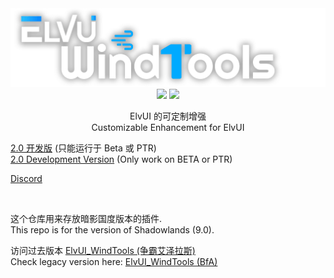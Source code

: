 <div align="center">
<img src="Title.png"/><br>
<img src="https://img.shields.io/badge/ElvUI-11.49-blue.svg?longCache=true&style=for-the-badge"/>
<img src="https://img.shields.io/badge/Version-2.0.0-green.svg?longCache=true&style=for-the-badge"/>

ElvUI 的可定制增强<br>
Customizable Enhancement for ElvUI
</div>

[2.0 开发版](https://github.com/fang2hou/ElvUI_WindTools/archive/development.zip) (只能运行于 Beta 或 PTR)  
[2.0 Development Version](https://github.com/fang2hou/ElvUI_WindTools/archive/development.zip) (Only work on BETA or PTR)


[Discord](https://discord.com/invite/JMz5Zsk)


<br>

这个仓库用来存放暗影国度版本的插件.  
This repo is for the version of Shadowlands (9.0).

访问过去版本 [ElvUI_WindTools (争霸艾泽拉斯)](https://github.com/fang2hou/ElvUI_WindTools_BfA)  
Check legacy version here: [ElvUI_WindTools (BfA)](https://github.com/fang2hou/ElvUI_WindTools_BfA)
